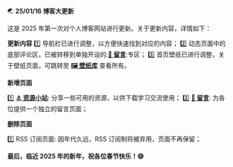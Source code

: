 🌏 **25/01/16 博客大更新**
		
这是 2025 年第一次对个人博客网站进行更新。关于更新内容，详情如下：

**更新内容**
1️⃣ 导航栏已进行调整，以方便快速找到对应的内容；
2️⃣ 动态页面中的底部评论区，已被转移到单独开设的:**[💬 留言](/comments)**:专区；
3️⃣ 首页壁纸已进行调整，关于壁纸页面，可跳转至 **[🖼️ 壁纸库](/masonry)** 查看所有。


**新增页面**

1️⃣ **[⚓ 资源小站](/stations)**: 分享一些可用的资源，以供下载学习交流使用；
2️⃣ **[💬 留言](/comments)**: 为各位提供一个独立的留言页面；

**删除页面**

1️⃣ RSS 订阅页面: 因年代久远，RSS 订阅制将被弃用，页面不再保留；

**最后，临近 2025 年的新年，祝各位春节快乐！😄**